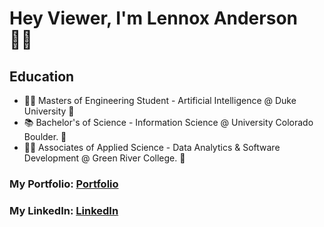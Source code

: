 # Hey Viewer, I'm Lennox Anderson 👋🏽

## Education

- 🧑‍🎨 Masters of Engineering Student - Artificial Intelligence @ Duke University 💙
- 📚 Bachelor's of Science - Information Science @ University Colorado Boulder. 🦬
- 🧑‍💻 Associates of Applied Science - Data Analytics & Software Development @ Green River College. 🐊







### My Portfolio: [Portfolio]

### My LinkedIn: [LinkedIn]

[Portfolio]: http://lennoxanderson.com
[LinkedIn]: https://www.linkedin.com/in/lennox-a/
